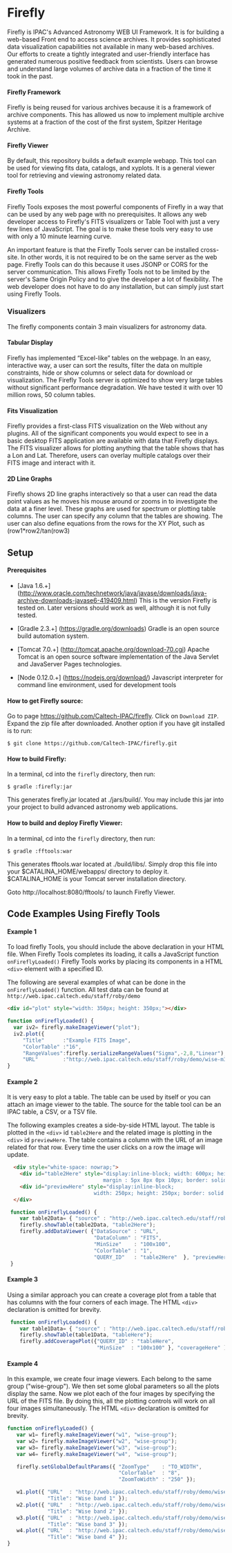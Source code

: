 # Firefly

Firefly is IPAC's Advanced Astronomy WEB UI Framework. It is for building a web-based Front end to access science archives. It provides sophisticated data visualization capabilities not available in many web-based archives. Our efforts to create a tightly integrated and user-friendly interface has generated numerous positive feedback from scientists. Users can browse and understand large volumes of archive data in a fraction of the time it took in the past.


#### Firefly Framework
Firefly is being reused for various archives because it is a framework of archive components. This has allowed us now to implement multiple archive systems at a fraction of the cost of the first system, Spitzer Heritage Archive.


#### Firefly Viewer

By default, this repository builds a default example webapp. This tool can be used for viewing fits data, catalogs, and xyplots. It is a general viewer tool for retrieving and viewing astronomy related data.

#### Firefly Tools

Firefly Tools exposes the most powerful components of Firefly in a way that can be used by any web page with no prerequisites. It allows any web developer access to Firefly's FITS visualizers or Table Tool with just a very few lines of JavaScript. The goal is to make these tools very easy to use with only a 10 minute learning curve.

An important feature is that the Firefly Tools server can be installed cross-site. In other words, it is not required to be on the same server as the web page. Firefly Tools can do this because it uses JSONP or CORS for the server communication. This allows Firefly Tools not to be limited by the server's Same Origin Policy and to give the developer a lot of flexibility. The web developer does not have to do any installation, but can simply just start using Firefly Tools.

### Visualizers
The firefly components contain 3 main visualizers for astronomy data.


#### Tabular Display
Firefly has implemented “Excel-like” tables on the webpage. In an easy, interactive way, a user can sort the results, filter the data on multiple constraints, hide or show columns or select data for download or visualization. The Firefly Tools server is optimized to show very large tables without significant performance degradation. We have tested it with over 10 million rows, 50 column tables.

#### Fits Visualization
Firefly provides a first-class FITS visualization on the Web without any plugins. All of the significant components you would expect to see in a basic desktop FITS application are available with data that Firefly displays. The FITS visualizer allows for plotting anything that the table shows that has a Lon and Lat. Therefore, users can overlay multiple catalogs over their FITS image and interact with it.

#### 2D Line Graphs
Firefly shows 2D line graphs interactively so that a user can read the data point values as he moves his mouse around or zooms in to investigate the data at a finer level. These graphs are used for spectrum or plotting table columns. The user can specify any column that the tables are showing. The user can also define equations from the rows for the XY Plot, such as (row1*row2/tan(row3)



## Setup

#### Prerequisites
 -  [Java 1.6.+] (http://www.oracle.com/technetwork/java/javase/downloads/java-archive-downloads-javase6-419409.html)
    This is the version Firefly is tested on.  Later versions should work as well, although it is not fully tested.


 -  [Gradle 2.3.+] (https://gradle.org/downloads)
    Gradle is an open source build automation system.


 -  [Tomcat 7.0.+] (http://tomcat.apache.org/download-70.cgi)
    Apache Tomcat is an open source software implementation of the Java Servlet and JavaServer Pages technologies.

 -  [Node 0.12.0.+] (https://nodejs.org/download/)
    Javascript interpreter for command line environment, used for development tools

#### How to get Firefly source:

Go to page https://github.com/Caltech-IPAC/firefly.  Click on `Download ZIP`.  Expand the zip file after downloaded.
Another option if you have git installed is to run:

    $ git clone https://github.com/Caltech-IPAC/firefly.git


#### How to build Firefly:

In a terminal, cd into the `firefly` directory, then run:

    $ gradle :firefly:jar

This generates firefly.jar located at ./jars/build/.
You may include this jar into your project to build advanced astronomy web applications.




#### How to build and deploy Firefly Viewer:

In a terminal, cd into the `firefly` directory, then run:

    $ gradle :fftools:war

This generates fftools.war located at ./build/libs/.
Simply drop this file into your $CATALINA_HOME/webapps/ directory to deploy it.
$CATALINA_HOME is your Tomcat server installation directory.

Goto http://localhost:8080/fftools/ to launch Firefly Viewer.



## Code Examples Using Firefly Tools

#### Example 1
To load firefly Tools, you should include the above declaration in your HTML file. When Firefly Tools completes its loading, it calls a JavaScript function `onFireflyLoaded()`
Firefly Tools works by placing its components in a HTML `<div>` element with a specified ID.

The following are several examples of what can be done in the `onFireflyLoaded()` function. All test data can be found at `http://web.ipac.caltech.edu/staff/roby/demo`


```html
<div id="plot" style="width: 350px; height: 350px;"></div>
```


```js
function onFireflyLoaded() {
  var iv2= firefly.makeImageViewer("plot");
  iv2.plot({
     "Title"      :"Example FITS Image",
     "ColorTable" :"16",
     "RangeValues":firefly.serializeRangeValues("Sigma",-2,8,"Linear"),
     "URL"        :"http://web.ipac.caltech.edu/staff/roby/demo/wise-m31-level1-3.fits"});
}
```

#### Example 2
It is very easy to plot a table. The table can be used by itself or you can attach an image viewer to the table.
The source for the table tool can be an IPAC table, a CSV, or a TSV file.

The following examples creates a side-by-side HTML layout.  The table is plotted in the `<div>` id `table2Here`
and the related image is plotting in the `<div>`  id `previewHere`.
The table contains a column with the URL of an image related for that row.
Every time the user clicks on a row the image will update.



```html
  <div style="white-space: nowrap;">
    <div id="table2Here" style="display:inline-block; width: 600px; height: 250px;
                               margin : 5px 8px 0px 10px; border: solid 1px;"></div>
    <div id="previewHere" style="display:inline-block;
                            width: 250px; height: 250px; border: solid 1px;"></div>
  </div>
```


```js
 function onFireflyLoaded() {
    var table2Data= { "source" : "http://web.ipac.caltech.edu/staff/roby/demo/test-table4.tbl"};
    firefly.showTable(table2Data, "table2Here");
    firefly.addDataViewer( {"DataSource" : "URL",
                            "DataColumn" : "FITS",
                            "MinSize"    : "100x100",
                            "ColorTable" : "1",
                            "QUERY_ID"   : "table2Here"  }, "previewHere" );
 }
```

#### Example 3
Using a similar approach you can create a coverage plot from a table that has columns
with the four corners of each image. The HTML `<div>` declaration is omitted for brevity.


```js
 function onFireflyLoaded() {
    var table1Data= { "source" : "http://web.ipac.caltech.edu/staff/roby/demo/WiseDemoTable.tbl"};
    firefly.showTable(table1Data, "tableHere");
    firefly.addCoveragePlot({"QUERY_ID" : "tableHere",
                             "MinSize"  : "100x100" }, "coverageHere" );
```

#### Example 4
In this example, we create four image viewers. Each belong to the same group ("wise-group").  We then set some global parameters so all the plots display the same.
Now we plot each of the four images by specifying the URL of the FITS file. By doing this, all the plotting controls will work on all four images simultaneously. The HTML `<div>` declaration is omitted for brevity.


```js
function onFireflyLoaded() {
   var w1= firefly.makeImageViewer("w1", "wise-group");
   var w2= firefly.makeImageViewer("w2", "wise-group");
   var w3= firefly.makeImageViewer("w3", "wise-group");
   var w4= firefly.makeImageViewer("w4", "wise-group");

   firefly.setGlobalDefaultParams({ "ZoomType"    : "TO_WIDTH",
                                    "ColorTable"  : "8",
                                    "ZoomToWidth" : "250" });

   w1.plot({ "URL"  : "http://web.ipac.caltech.edu/staff/roby/demo/wise-m51-band1.fits",
             "Title": "Wise band 1" });
   w2.plot({ "URL"  : "http://web.ipac.caltech.edu/staff/roby/demo/wise-m51-band2.fits",
             "Title": "Wise band 2" });
   w3.plot({ "URL"  : "http://web.ipac.caltech.edu/staff/roby/demo/wise-m51-band3.fits",
             "Title": "Wise band 3" });
   w4.plot({ "URL"  : "http://web.ipac.caltech.edu/staff/roby/demo/wise-m51-band4.fits",
             "Title": "Wise band 4" });
}
```
